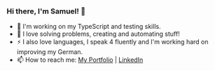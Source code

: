 ### Hi there, I'm Samuel! 👋
     
- 🌱 I'm working on my TypeScript and testing skills.
- 🌮 I love solving problems, creating and automating stuff!
- ⚡ I also love languages, I speak 4 fluently and I'm working hard on improving my German.
- 📫 How to reach me:  [My Portfolio](https://wangsamu.com) |  [LinkedIn](https://linkedin.com/in/wangsamu)


